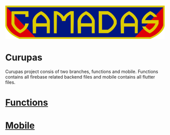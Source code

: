 <p align="center">
  <img src="images/camadas.png" alt="Escudo image"/>
</p>             
               
# Curupas

Curupas project consis of two branches, functions and mobile. Functions contains all firebase related backend files and mobile contains all flutter files. 


# [Functions](https://gitlab.com/JoseVigil/curupa/-/tree/functions)


# [Mobile](https://gitlab.com/JoseVigil/curupa/-/tree/mobile)






